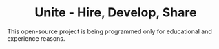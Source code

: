 
<h1 align="center">Unite - Hire, Develop, Share</h1>

<p>This open-source project is being programmed only for educational and experience reasons.</p>
